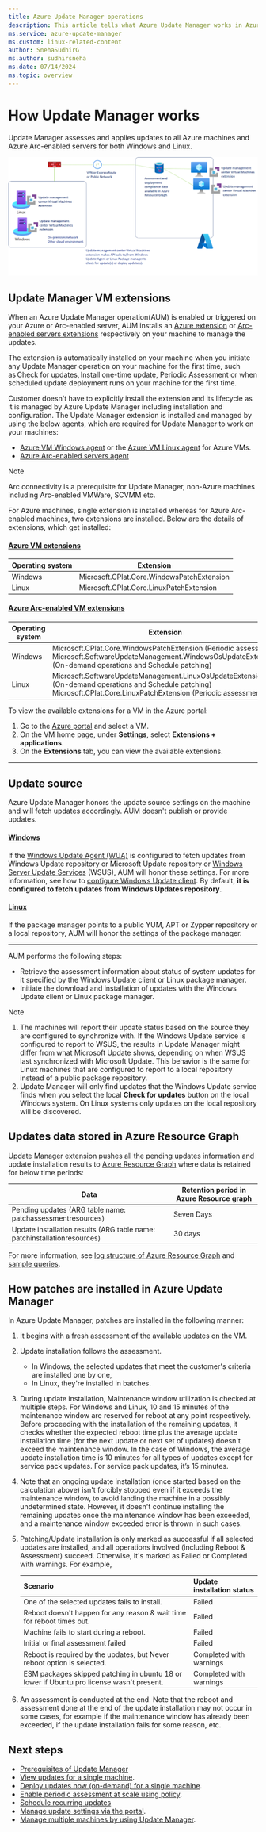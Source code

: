 ```yaml
---
title: Azure Update Manager operations
description: This article tells what Azure Update Manager works in Azure is and the system updates for your Windows and Linux machines in Azure.
ms.service: azure-update-manager
ms.custom: linux-related-content
author: SnehaSudhirG
ms.author: sudhirsneha
ms.date: 07/14/2024
ms.topic: overview
---
```


# How Update Manager works

Update Manager assesses and applies updates to all Azure machines and Azure Arc-enabled servers for both Windows and Linux. 

![Diagram that shows the Update Manager workflow.](./media/overview/update-management-center-overview.png)

## Update Manager VM extensions

When an Azure Update Manager operation(AUM) is enabled or triggered on your Azure or Arc-enabled server, AUM installs an [Azure extension](../virtual-machines/extensions/overview.md) or [Arc-enabled servers extensions](../azure-arc/servers/manage-vm-extensions.md) respectively on your machine to manage the updates. 

The extension is automatically installed on your machine when you initiate any Update Manager operation on your machine for the first time, such as Check for updates, Install one-time update, Periodic Assessment or when scheduled update deployment runs on your machine for the first time. 

Customer doesn't have to explicitly install the extension and its lifecycle as it is managed by Azure Update Manager including installation and configuration. The Update Manager extension is installed and managed by using the below agents, which are required for Update Manager to work on your machines: 

- [Azure VM Windows agent](../virtual-machines/extensions/agent-windows.md) or the [Azure VM Linux agent](../virtual-machines/extensions/agent-linux.md) for Azure VMs.
- [Azure Arc-enabled servers agent](../azure-arc/servers/agent-overview.md) 

>[!NOTE]
> Arc connectivity is a prerequisite for Update Manager, non-Azure machines including Arc-enabled VMWare, SCVMM etc.

For Azure machines, single extension is installed whereas for Azure Arc-enabled machines, two extensions are installed. Below are the details of extensions, which get installed:

#### [Azure VM extensions](#tab/azure-vms)

| Operating system| Extension
|----------|-------------|
|Windows   | Microsoft.CPlat.Core.WindowsPatchExtension|
|Linux     | Microsoft.CPlat.Core.LinuxPatchExtension |

#### [Azure Arc-enabled VM extensions](#tab/azure-arc-vms)

| Operating system| Extension
|----------|-------------|
|Windows  | Microsoft.CPlat.Core.WindowsPatchExtension (Periodic assessment) <br> Microsoft.SoftwareUpdateManagement.WindowsOsUpdateExtension (On-demand operations and Schedule patching) |
|Linux  | Microsoft.SoftwareUpdateManagement.LinuxOsUpdateExtension (On-demand operations and Schedule patching) <br> Microsoft.CPlat.Core.LinuxPatchExtension (Periodic assessment) |

To view the available extensions for a VM in the Azure portal:

1. Go to the [Azure portal](https://portal.azure.com) and select a VM.
1. On the VM home page, under **Settings**, select **Extensions + applications**.
1. On the **Extensions** tab, you can view the available extensions.
---

## Update source

Azure Update Manager honors the update source settings on the machine and will fetch updates accordingly. AUM doesn't publish or provide updates. 

#### [Windows](#tab/update-win)

If the [Windows Update Agent (WUA)](/windows/win32/wua_sdk/updating-the-windows-update-agent) is configured to fetch updates from Windows Update repository or Microsoft Update repository or [Windows Server Update Services](/windows-server/administration/windows-server-update-services/get-started/windows-server-update-services-wsus) (WSUS), AUM will honor these settings. For more information, see how to [configure Windows Update client](/windows-server/administration/windows-server-update-services/get-started/windows-server-update-services-wsus). By default, **it is configured to fetch updates from Windows Updates repository**. 

#### [Linux](#tab/update-lin)

If the package manager points to a public YUM, APT or Zypper repository or a local repository, AUM will honor the settings of the package manager.  

---

AUM performs the following steps: 

- Retrieve the assessment information about status of system updates for it specified by the Windows Update client or Linux package manager.
- Initiate the download and installation of updates with the Windows Update client or Linux package manager.

>[!Note]
> 1. The machines will report their update status based on the source they are configured to synchronize with. If the Windows Update service is configured to report to WSUS, the results in Update Manager might differ from what Microsoft Update shows, depending on when WSUS last synchronized with Microsoft Update. This behavior is the same for Linux machines that are configured to report to a local repository instead of a public package repository.
> 1. Update Manager will only find updates that the Windows Update service finds when you select the local **Check for updates** button on the local Windows system. On Linux systems only updates on the local repository will be discovered.

## Updates data stored in Azure Resource Graph

Update Manager extension pushes all the pending updates information and update installation results to [Azure Resource Graph](/azure/governance/resource-graph/overview) where data is retained for below time periods:

|Data              | Retention period in Azure Resource graph                                       |
|------------------|---------------------------------------------------|
|Pending updates (ARG table name: patchassessmentresources) | Seven Days|
|Update installation results (ARG table name: patchinstallationresources)| 30 days|
 
For more information, see [log structure of Azure Resource Graph](query-logs.md) and [sample queries](sample-query-logs.md).

## How patches are installed in Azure Update Manager

In Azure Update Manager, patches are installed in the following manner:

1. It begins with a fresh assessment of the available updates on the VM.
1. Update installation follows the assessment. 
    - In Windows, the selected updates that meet the customer's criteria are installed one by one, 
    - In Linux, they're installed in batches.
1. During update installation, Maintenance window utilization is checked at multiple steps. For Windows and Linux, 10 and 15 minutes of the maintenance window are reserved for reboot at any point respectively. Before proceeding with the installation of the remaining updates, it checks whether the expected reboot time plus the average update installation time (for the next update or next set of updates) doesn't exceed the maintenance window.
In the case of Windows, the average update installation time is 10 minutes for all types of updates except for service pack updates. For service pack updates, it’s 15 minutes.
1. Note that an ongoing update installation (once started based on the calculation above) isn't forcibly stopped even if it exceeds the maintenance window, to avoid landing the machine in a possibly undetermined state. However, it doesn't continue installing the remaining updates once the maintenance window has been exceeded, and a maintenance window exceeded error is thrown in such cases.
1. Patching/Update installation is only marked as successful if all selected updates are installed, and all operations involved (including Reboot & Assessment) succeed. Otherwise, it's marked as Failed or Completed with warnings. For example,

    |Scenario    |Update installation status |
    |------------|---------------------------|
    |One of the selected updates fails to install.| Failed |
    |Reboot doesn't happen for any reason & wait time for reboot times out. | Failed |
    | Machine fails to start during a reboot. | Failed |
    | Initial or final assessment failed| Failed |
    | Reboot is required by the updates, but Never reboot option is selected. | Completed with warnings|
    | ESM packages skipped patching in ubuntu 18 or lower if Ubuntu pro license wasn't present. | Completed with warnings| 
1. An assessment is conducted at the end. Note that the reboot and assessment done at the end of the update installation may not occur in some cases, for example if the maintenance window has already been exceeded, if the update installation fails for some reason, etc.

## Next steps

- [Prerequisites of Update Manager](prerequisites.md)
- [View updates for a single machine](view-updates.md).
- [Deploy updates now (on-demand) for a single machine](deploy-updates.md).
- [Enable periodic assessment at scale using policy](https://aka.ms/aum-policy-support).
- [Schedule recurring updates](scheduled-patching.md)
- [Manage update settings via the portal](manage-update-settings.md).
- [Manage multiple machines by using Update Manager](manage-multiple-machines.md).
